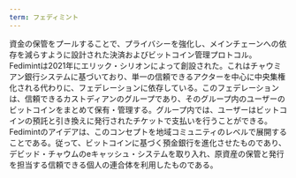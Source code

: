 ```yaml
---
term: フェディミント
---
```

資金の保管をプールすることで、プライバシーを強化し、メインチェーンへの依存を減らすように設計された決済およびビットコイン管理プロトコル。Fedimintは2021年にエリック・シリオンによって創設された。これはチャウミアン銀行システムに基づいており、単一の信頼できるアクターを中心に中央集権化される代わりに、フェデレーションに依存している。このフェデレーションは、信頼できるカストディアンのグループであり、そのグループ内のユーザーのビットコインをまとめて保有・管理する。グループ内では、ユーザーはビットコインの預託と引き換えに発行されたチケットで支払いを行うことができる。Fedimintのアイデアは、このコンセプトを地域コミュニティのレベルで展開することである。従って、ビットコインに基づく預金銀行を進化させたものであり、デビッド・チャウムのeキャッシュ・システムを取り入れ、原資産の保管と発行を担当する信頼できる個人の連合体を利用したものである。